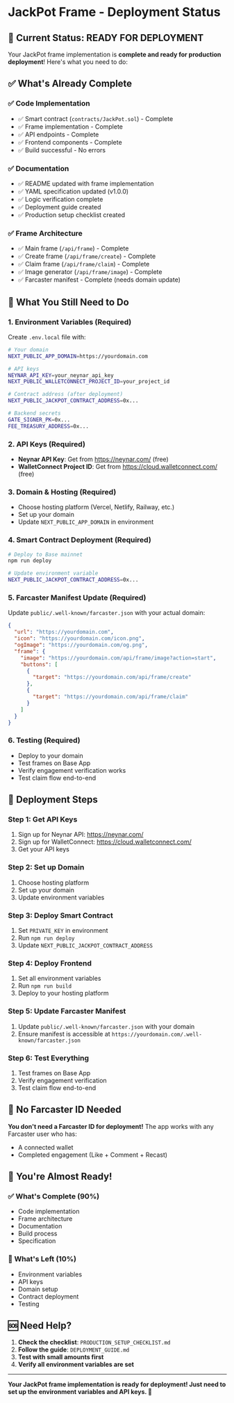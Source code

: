 # JackPot Frame - Deployment Status

## 🎯 **Current Status: READY FOR DEPLOYMENT**

Your JackPot frame implementation is **complete and ready for production deployment**! Here's what you need to do:

## ✅ **What's Already Complete**

### **✅ Code Implementation**
- ✅ Smart contract (`contracts/JackPot.sol`) - Complete
- ✅ Frame implementation - Complete
- ✅ API endpoints - Complete
- ✅ Frontend components - Complete
- ✅ Build successful - No errors

### **✅ Documentation**
- ✅ README updated with frame implementation
- ✅ YAML specification updated (v1.0.0)
- ✅ Logic verification complete
- ✅ Deployment guide created
- ✅ Production setup checklist created

### **✅ Frame Architecture**
- ✅ Main frame (`/api/frame`) - Complete
- ✅ Create frame (`/api/frame/create`) - Complete
- ✅ Claim frame (`/api/frame/claim`) - Complete
- ✅ Image generator (`/api/frame/image`) - Complete
- ✅ Farcaster manifest - Complete (needs domain update)

## 🔄 **What You Still Need to Do**

### **1. Environment Variables (Required)**
Create `.env.local` file with:
```bash
# Your domain
NEXT_PUBLIC_APP_DOMAIN=https://yourdomain.com

# API keys
NEYNAR_API_KEY=your_neynar_api_key
NEXT_PUBLIC_WALLETCONNECT_PROJECT_ID=your_project_id

# Contract address (after deployment)
NEXT_PUBLIC_JACKPOT_CONTRACT_ADDRESS=0x...

# Backend secrets
GATE_SIGNER_PK=0x...
FEE_TREASURY_ADDRESS=0x...
```

### **2. API Keys (Required)**
- **Neynar API Key**: Get from https://neynar.com/ (free)
- **WalletConnect Project ID**: Get from https://cloud.walletconnect.com/ (free)

### **3. Domain & Hosting (Required)**
- Choose hosting platform (Vercel, Netlify, Railway, etc.)
- Set up your domain
- Update `NEXT_PUBLIC_APP_DOMAIN` in environment

### **4. Smart Contract Deployment (Required)**
```bash
# Deploy to Base mainnet
npm run deploy

# Update environment variable
NEXT_PUBLIC_JACKPOT_CONTRACT_ADDRESS=0x...
```

### **5. Farcaster Manifest Update (Required)**
Update `public/.well-known/farcaster.json` with your actual domain:
```json
{
  "url": "https://yourdomain.com",
  "icon": "https://yourdomain.com/icon.png",
  "ogImage": "https://yourdomain.com/og.png",
  "frame": {
    "image": "https://yourdomain.com/api/frame/image?action=start",
    "buttons": [
      {
        "target": "https://yourdomain.com/api/frame/create"
      },
      {
        "target": "https://yourdomain.com/api/frame/claim"
      }
    ]
  }
}
```

### **6. Testing (Required)**
- Deploy to your domain
- Test frames on Base App
- Verify engagement verification works
- Test claim flow end-to-end

## 🚀 **Deployment Steps**

### **Step 1: Get API Keys**
1. Sign up for Neynar API: https://neynar.com/
2. Sign up for WalletConnect: https://cloud.walletconnect.com/
3. Get your API keys

### **Step 2: Set up Domain**
1. Choose hosting platform
2. Set up your domain
3. Update environment variables

### **Step 3: Deploy Smart Contract**
1. Set `PRIVATE_KEY` in environment
2. Run `npm run deploy`
3. Update `NEXT_PUBLIC_JACKPOT_CONTRACT_ADDRESS`

### **Step 4: Deploy Frontend**
1. Set all environment variables
2. Run `npm run build`
3. Deploy to your hosting platform

### **Step 5: Update Farcaster Manifest**
1. Update `public/.well-known/farcaster.json` with your domain
2. Ensure manifest is accessible at `https://yourdomain.com/.well-known/farcaster.json`

### **Step 6: Test Everything**
1. Test frames on Base App
2. Verify engagement verification
3. Test claim flow end-to-end

## 🎯 **No Farcaster ID Needed**

**You don't need a Farcaster ID for deployment!** The app works with any Farcaster user who has:
- A connected wallet
- Completed engagement (Like + Comment + Recast)

## 🎉 **You're Almost Ready!**

### **✅ What's Complete (90%)**
- Code implementation
- Frame architecture
- Documentation
- Build process
- Specification

### **🔄 What's Left (10%)**
- Environment variables
- API keys
- Domain setup
- Contract deployment
- Testing

## 🆘 **Need Help?**

1. **Check the checklist**: `PRODUCTION_SETUP_CHECKLIST.md`
2. **Follow the guide**: `DEPLOYMENT_GUIDE.md`
3. **Test with small amounts first**
4. **Verify all environment variables are set**

---

**Your JackPot frame implementation is ready for deployment! Just need to set up the environment variables and API keys. 🚀**
